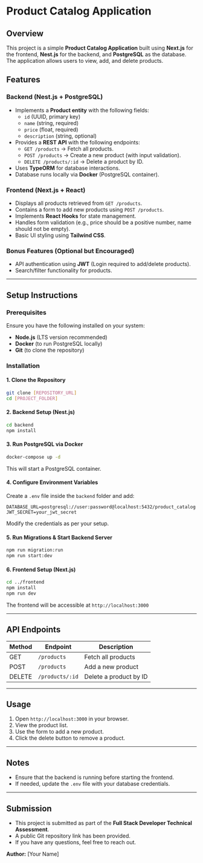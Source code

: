 # Product Catalog Application

## Overview
This project is a simple **Product Catalog Application** built using **Next.js** for the frontend, **Nest.js** for the backend, and **PostgreSQL** as the database. The application allows users to view, add, and delete products.

## Features
### Backend (Nest.js + PostgreSQL)
- Implements a **Product entity** with the following fields:
  - `id` (UUID, primary key)
  - `name` (string, required)
  - `price` (float, required)
  - `description` (string, optional)
- Provides a **REST API** with the following endpoints:
  - `GET /products` → Fetch all products.
  - `POST /products` → Create a new product (with input validation).
  - `DELETE /products/:id` → Delete a product by ID.
- Uses **TypeORM** for database interactions.
- Database runs locally via **Docker** (PostgreSQL container).

### Frontend (Next.js + React)
- Displays all products retrieved from `GET /products`.
- Contains a form to add new products using `POST /products`.
- Implements **React Hooks** for state management.
- Handles form validation (e.g., price should be a positive number, name should not be empty).
- Basic UI styling using **Tailwind CSS**.

### Bonus Features (Optional but Encouraged)
- API authentication using **JWT** (Login required to add/delete products).
- Search/filter functionality for products.

---

## Setup Instructions

### Prerequisites
Ensure you have the following installed on your system:
- **Node.js** (LTS version recommended)
- **Docker** (to run PostgreSQL locally)
- **Git** (to clone the repository)

### Installation
#### 1. Clone the Repository
```sh
git clone [REPOSITORY_URL]
cd [PROJECT_FOLDER]
```

#### 2. Backend Setup (Nest.js)
```sh
cd backend
npm install
```

#### 3. Run PostgreSQL via Docker
```sh
docker-compose up -d
```
This will start a PostgreSQL container.

#### 4. Configure Environment Variables
Create a `.env` file inside the `backend` folder and add:
```env
DATABASE_URL=postgresql://user:password@localhost:5432/product_catalog
JWT_SECRET=your_jwt_secret
```
Modify the credentials as per your setup.

#### 5. Run Migrations & Start Backend Server
```sh
npm run migration:run
npm run start:dev
```

#### 6. Frontend Setup (Next.js)
```sh
cd ../frontend
npm install
npm run dev
```

The frontend will be accessible at `http://localhost:3000`

---

## API Endpoints
| Method | Endpoint | Description |
|--------|---------|-------------|
| GET | `/products` | Fetch all products |
| POST | `/products` | Add a new product |
| DELETE | `/products/:id` | Delete a product by ID |

---

## Usage
1. Open `http://localhost:3000` in your browser.
2. View the product list.
3. Use the form to add a new product.
4. Click the delete button to remove a product.

---

## Notes
- Ensure that the backend is running before starting the frontend.
- If needed, update the `.env` file with your database credentials.

---

## Submission
- This project is submitted as part of the **Full Stack Developer Technical Assessment**.
- A public Git repository link has been provided.
- If you have any questions, feel free to reach out.

**Author:** [Your Name]

